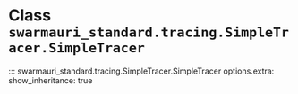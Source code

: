 # Class `swarmauri_standard.tracing.SimpleTracer.SimpleTracer`

::: swarmauri_standard.tracing.SimpleTracer.SimpleTracer
    options.extra:
      show_inheritance: true

